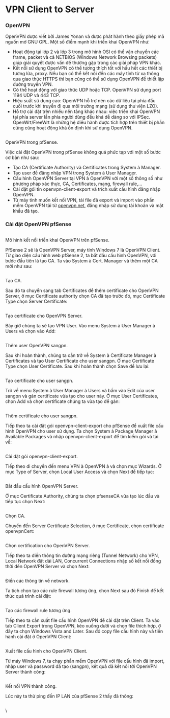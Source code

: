# VPN Client to Server

### OpenVPN 

OpenVPN được viết bởi James Yonan và được phát hành theo giấy phép mã nguồn mở GNU GPL. Một số điểm mạnh khi triển khai OpenVPN như:

* Hoạt động tại lớp 2 và lớp 3 trong mô hình OSI có thể vận chuyển các frame, packet và cả NETBIOS (Windows Network Browsing packets) giúp giải quyết được vấn đề thường gặp trong các giải pháp VPN khác.
* Kết nối sử dụng OpenVPN có thể tương thích tốt với hầu hết các thiết bị tường lửa, proxy. Nếu bạn có thể kết nối đến các máy tính từ xa thông qua giao thức HTTPS thì bạn cũng có thể sử dụng OpenVPN để thiết lập đường truyền VPN.
* Có thể hoạt động với giao thức UDP hoặc TCP. OpenVPN sử dụng port 1194 UDP và 443 TCP.
* Hiệu suất sử dụng cao: OpenVPN hỗ trợ nén các dữ liệu tại phía đầu cuối trước khi truyền đi qua môi trường mạng (sử dụng thư viện LZO).
* Hỗ trợ cài đặt trên nhiều nền tảng khác nhau: việc triển khai OpenVPN tại phía server lẫn phía người dùng đều khá dễ dàng so với IPSec. OpenWrt/FreeWrt là những hệ điều hành được tích hợp trên thiết bị phần cứng cũng hoạt động khá ổn định khi sử dụng OpenVPN.

<figure><img src="https://viettelco.vn/wp-content/uploads/2020/07/huong-dan-cai-dat-openvpn-tren-firewall-pfsense-01.png" alt=""><figcaption></figcaption></figure>

OpenVPN trong pfSense.

Việc cài đặt OpenVPN trong pfSense không quá phức tạp với một số bước cơ bản như sau:

* Tạo CA (Certificate Authority) và Certificates trong System à Manager.
* Tạo user để đăng nhập VPN trong System à User Manager.
* Cấu hình OpenVPN Server tại VPN à OpenVPN với một số thông số như phương pháp xác thực, CA, Certificates, mạng, firewall rule,…
* Cài đặt gói tin openvpn-client-export và trích xuất cấu hình đăng nhập OpenVPN.
* Từ máy tính muốn kết nối VPN, tải file đã export và import vào phần mềm OpenVPN tải từ [openvpn.net](http://openvpn.net/), đăng nhập sử dụng tài khoản và mật khẩu đã tạo.

### Cài đặt OpenVPN pfSense 

<figure><img src="https://viettelco.vn/wp-content/uploads/2020/07/huong-dan-cai-dat-openvpn-tren-firewall-pfsense-02.png" alt=""><figcaption></figcaption></figure>

Mô hình kết nối triển khai OpenVPN trên pfSense.

PfSense 2 sẽ là OpenVPN Server, máy tính Windows 7 là OpenVPN Client. Từ giao diện cấu hình web pfSense 2, ta bắt đầu cấu hình OpenVPN, với bước đầu tiên là tạo CA. Ta vào System à Cert. Manager và thêm một CA mới như sau:

<figure><img src="https://viettelco.vn/wp-content/uploads/2020/07/huong-dan-cai-dat-openvpn-tren-firewall-pfsense-03.png" alt=""><figcaption></figcaption></figure>

Tạo CA.

Sau đó ta chuyển sang tab Certificates để thêm certificate cho OpenVPN Server, ở mục Certificate authority chọn CA đã tạo trước đó, mục Certificate Type chọn Server Certificate:

<figure><img src="https://viettelco.vn/wp-content/uploads/2020/07/huong-dan-cai-dat-openvpn-tren-firewall-pfsense-04.png" alt=""><figcaption></figcaption></figure>

Tạo certificate cho OpenVPN Server.

Bây giờ chúng ta sẽ tạo VPN User. Vào menu System à User Manager à Users và chọn vào Add:

<figure><img src="https://viettelco.vn/wp-content/uploads/2020/07/huong-dan-cai-dat-openvpn-tren-firewall-pfsense-05.png" alt=""><figcaption></figcaption></figure>

Thêm user OpenVPN sangpn.

Sau khi hoàn thành, chúng ta cần trở về System à Certificate Manager à Certificates và tạo User Certificate cho user sangpn. Ở mục Certificate Type chọn User Certificate. Sau khi hoàn thành chọn Save để lưu lại:

<figure><img src="https://viettelco.vn/wp-content/uploads/2020/07/huong-dan-cai-dat-openvpn-tren-firewall-pfsense-06.png" alt=""><figcaption></figcaption></figure>

Tạo certificate cho user sangpn.

Trở về menu System à User Manager à Users và bấm vào Edit của user sangpn và gán certificate vừa tạo cho user này. Ở mục User Certificates, chọn Add và chọn certificate chúng ta vừa tạo để gán:

<figure><img src="https://viettelco.vn/wp-content/uploads/2020/07/huong-dan-cai-dat-openvpn-tren-firewall-pfsense-07.png" alt=""><figcaption></figcaption></figure>

Thêm certificate cho user sangpn.

Tiếp theo ta cài đặt gói openvpn-client-export cho pfSense để xuất file cấu hình OpenVPN cho user sử dụng. Ta chọn System à Package Manager à Available Packages và nhập openvpn-client-export để tìm kiếm gói và tải về:

<figure><img src="https://viettelco.vn/wp-content/uploads/2020/07/huong-dan-cai-dat-openvpn-tren-firewall-pfsense-08.png" alt=""><figcaption></figcaption></figure>

Cài đặt gói openvpn-client-export.

Tiếp theo di chuyển đến menu VPN à OpenVPN à và chọn mục Wizards. Ở mục Type of Server, chọn Local User Access và chọn Next để tiếp tục:

<figure><img src="https://viettelco.vn/wp-content/uploads/2020/07/huong-dan-cai-dat-openvpn-tren-firewall-pfsense-09.png" alt=""><figcaption></figcaption></figure>

Bắt đầu cấu hình OpenVPN Server.

Ở mục Certificate Authority, chúng ta chọn pfsenseCA vừa tạo lúc đầu và tiếp tục chọn Next:

<figure><img src="https://viettelco.vn/wp-content/uploads/2020/07/huong-dan-cai-dat-openvpn-tren-firewall-pfsense-10.png" alt=""><figcaption></figcaption></figure>

Chọn CA.

Chuyển đến Server Certificate Selection, ở mục Certificate, chọn certificate openvpnCert:

<figure><img src="https://viettelco.vn/wp-content/uploads/2020/07/huong-dan-cai-dat-openvpn-tren-firewall-pfsense-11.png" alt=""><figcaption></figcaption></figure>

Chọn certification cho OpenVPN Server.

Tiếp theo ta điền thông tin đường mạng riêng (Tunnel Network) cho VPN, Local Network đặt dải LAN, Concurrent Connections nhập số kết nối đồng thời đến OpenVPN Server và chọn Next:

<figure><img src="https://viettelco.vn/wp-content/uploads/2020/07/huong-dan-cai-dat-openvpn-tren-firewall-pfsense-12.png" alt=""><figcaption></figcaption></figure>

Điền các thông tin về network.

Ta tích chọn tạo các rule firewall tương ứng, chọn Next sau đó Finish để kết thúc quá trình cài đặt:

<figure><img src="https://viettelco.vn/wp-content/uploads/2020/07/huong-dan-cai-dat-openvpn-tren-firewall-pfsense-13.png" alt=""><figcaption></figcaption></figure>

Tạo các firewall rule tương ứng.

Tiếp theo ta cần xuất file cấu hình OpenVPN để cài đặt trên Client. Ta vào tab Client Export trong OpenVPN, kéo xuống dưới và chọn file thích hợp, ở đây ta chọn Windows Vista and Later. Sau đó copy file cấu hình này và tiến hành cài đặt ở OpenVPN Client:

<figure><img src="https://viettelco.vn/wp-content/uploads/2020/07/huong-dan-cai-dat-openvpn-tren-firewall-pfsense-14.png" alt=""><figcaption></figcaption></figure>



Xuất file cấu hình cho OpenVPN Client.

Từ máy Windows 7, ta chạy phần mềm OpenVPN với file cấu hình đã import, nhập user và password  đã tạo (sangpn), kết quả đã kết nối tới OpenVPN Server thành công:

<figure><img src="https://viettelco.vn/wp-content/uploads/2020/07/huong-dan-cai-dat-openvpn-tren-firewall-pfsense-15.png" alt=""><figcaption></figcaption></figure>

Kết nối VPN thành công.

Lúc này ta thử ping đến IP LAN của pfSense 2 thấy đã thông:

<figure><img src="https://viettelco.vn/wp-content/uploads/2020/07/huong-dan-cai-dat-openvpn-tren-firewall-pfsense-16.png" alt=""><figcaption></figcaption></figure>

\
